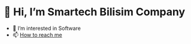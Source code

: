  # 👋 Hi, I’m Smartech Bilisim Company
- 👀 I’m interested in Software
- 📫 <a href="https://smartechbilisim.com.tr">How to reach me </a>

<!---
SmartechBilisim/SmartechBilisim is a ✨ special ✨ repository because its `README.md` (this file) appears on your GitHub profile.
You can click the Preview link to take a look at your changes.
--->
